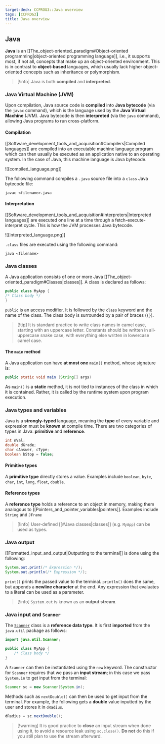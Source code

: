 ```yaml
---
target-deck: CCPROG3::Java overview
tags: [CCPROG3]
title: Java overview
---
```


## Java

**Java** is an [[The_object-oriented_paradigm#Object-oriented programming|object-oriented programming language]], i.e., it supports most, if not all, concepts that make up an object-oriented environment. This is in contrast to **object-based** languages, which usually lack higher object-oriented concepts such as inheritance or polymorphism.

>[!info] Java is both **compiled** and **interpreted**.

<!--ID: 1718708857248-->

### Java Virtual Machine (JVM)

Upon compilation, Java source code is **compiled** into **Java bytecode** (via the `javac` command), which is the language used by the **Java Virtual Machine** (JVM). Java bytecode is then **interpreted** (via the `java` command), allowing Java programs to run cross-platform.

<!--ID: 1718708857252-->

#### Compilation

[[Software_development_tools_and_acquisition#Compilers|Compiled languages]] are compiled into an executable machine language program which can then usually be executed as an application native to an operating system. In the case of Java, this machine language is Java bytecode.

![[compiled_language.png]]

The following command compiles a `.java` source file into a `class` Java bytecode file:

```
javac <filename>.java
```

<!--ID: 1718708857254-->

#### Interpretation

[[Software_development_tools_and_acquisition#Interpreters|Interpreted languages]] are executed one line at a time through a fetch-execute-interpret cycle. This is how the JVM processes Java bytecode.

![[interpreted_language.png]]

`.class` files are executed using the following command:

```
java <filename>
```

<!--ID: 1718708857256-->

### Java classes

A Java application consists of one or more Java [[The_object-oriented_paradigm#Classes|classes]]. A class is declared as follows:

```java
public class MyApp {
/* Class body */
}
```

`public` is an access modifier. It is followed by the `class` keyword and the name of the class. The class body is surrounded by a pair of braces (`{}`).

>[!tip] It is standard practice to write class names in camel case, starting with an uppercase letter. Constants should be written in all-uppercase snake case, with everything else written in lowercase camel case.

<!--ID: 1718708857258-->

#### The `main` method

A Java application can have **at most one** `main()` method, whose signature is:

```java
public static void main (String[] args)
```

As `main()` is a **static** method, it is not tied to instances of the class in which it is contained. Rather, it is called by the runtime system upon program execution.

<!--ID: 1718708857261-->

### Java types and variables

Java is a **strongly-typed** language, meaning the **type** of every variable and expression must be **known** at compile time. There are two categories of types in Java: **primitive** and **reference**.

```java
int nVal;
double dGrade;
char cAnswer, cType;
boolean bStop = false;
```

<!--ID: 1718708857263-->

#### Primitive types

A **primitive type** directly stores a value. Examples include `boolean`, `byte`, `char`, `int`, `long`, `float`, `double`.

<!--ID: 1718708857265-->

#### Reference types

A **reference type** holds a reference to an object in memory, making them analogous to [[Pointers_and_pointer_variables|pointers]]. Examples include `String` and `JFrame`

>[!info] User-defined [[#Java classes|classes]] (e.g. `MyApp`) can be used as types.

<!--ID: 1718708857268-->

### Java output

[[Formatted_input_and_output|Outputting to the terminal]] is done using the following:

```java
System.out.print(/* Expression */);
System.out.println(/* Expression */);
```

`print()` prints the passed value to the terminal. `println()` does the same, but appends a **newline character** at the end. Any expression that evaluates to a literal can be used as a parameter.

>[!info] `System.out` is known as an **output stream**.

<!--ID: 1718708857270-->

### Java input and `Scanner`

The [`Scanner`](https://docs.oracle.com/javase/8/docs/api/java/util/Scanner.html) class is a **reference data type**. It is first **imported** from the `java.util` package as follows:

```java
import java.util.Scanner;

public class MyApp {
	/* Class body */
}
```

A `Scanner` can then be instantiated using the `new` keyword. The constructor for `Scanner` requires that we pass an **input stream**; in this case we pass `System.in` to get input from the terminal:

```java
Scanner sc = new Scanner(System.in);
```

Methods such as `nextDouble()` can then be used to get input from the terminal. For example, the following gets a **double** value inputted by the user and stores it in `dRadius`.

```java
dRadius = sc.nextDouble();
```

>[!warning] It is good practice to **close** an input stream when done using it, to avoid a resource leak using `sc.close()`. **Do not** do this if you still plan to use the stream afterward.

<!--ID: 1718708857274-->
